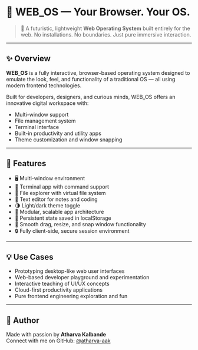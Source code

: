 # 🧠 WEB_OS — Your Browser. Your OS.

> 🚀 A futuristic, lightweight **Web Operating System** built entirely for the web. No installations. No boundaries. Just pure immersive interaction.

---

## ✨ Overview

**WEB_OS** is a fully interactive, browser-based operating system designed to emulate the look, feel, and functionality of a traditional OS — all using modern frontend technologies.

Built for developers, designers, and curious minds, WEB_OS offers an innovative digital workspace with:
- Multi-window support  
- File management system  
- Terminal interface  
- Built-in productivity and utility apps  
- Theme customization and window snapping  

---

## 🎯 Features

- 🖥️ Multi-window environment  
- 🧾 Terminal app with command support  
- 📁 File explorer with virtual file system  
- 📝 Text editor for notes and coding  
- 🌗 Light/dark theme toggle  
- 🧱 Modular, scalable app architecture  
- 💾 Persistent state saved in localStorage  
- 🔧 Smooth drag, resize, and snap window functionality  
- 🔒 Fully client-side, secure session environment  

---

## 💡 Use Cases

- Prototyping desktop-like web user interfaces  
- Web-based developer playground and experimentation  
- Interactive teaching of UI/UX concepts  
- Cloud-first productivity applications  
- Pure frontend engineering exploration and fun  

---

## 🙌 Author

Made with passion by **Atharva Kalbande**  
Connect with me on GitHub: [@atharva-aak](https://github.com/atharva-aak)
